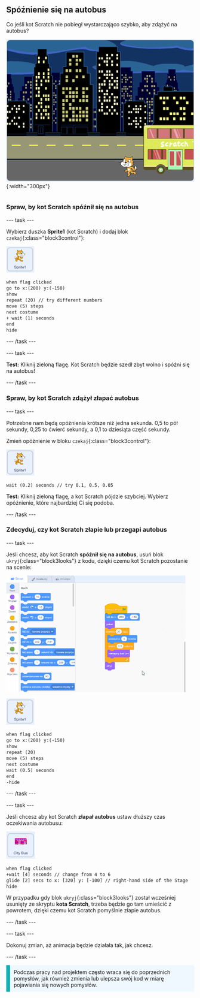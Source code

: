 ## Spóźnienie się na autobus

<div style="display: flex; flex-wrap: wrap">
<div style="flex-basis: 200px; flex-grow: 1; margin-right: 15px;">
Co jeśli kot Scratch nie pobiegł wystarczająco szybko, aby zdążyć na autobus?
</div>
<div>

![Kot Scratch spóźniający się na autobus.](images/cat-misses-bus.png){:width="300px"}

</div>
</div>

### Spraw, by kot Scratch spóźnił się na autobus

--- task ---

Wybierz duszka **Sprite1** (kot Scratch) i dodaj blok `czekaj`{:class="block3control"}:

![Duszek kota Scratch.](images/scratch-cat-sprite.png)

```blocks3
when flag clicked
go to x:(200) y:(-150) 
show
repeat (20) // try different numbers
move (5) steps 
next costume 
+ wait (1) seconds
end
hide
```
--- /task ---

--- task ---

**Test:** Kliknij zieloną flagę. Kot Scratch będzie szedł zbyt wolno i spóźni się na autobus!

--- /task ---

### Spraw, by kot Scratch zdążył złapać autobus

--- task ---

Potrzebne nam będą opóźnienia krótsze niż jedna sekunda. 0,5 to pół sekundy, 0,25 to ćwierć sekundy, a 0,1 to dziesiąta część sekundy.

Zmień opóźnienie w bloku `czekaj`{:class="block3control"}:

![Duszek kota Scratch.](images/scratch-cat-sprite.png)

```blocks3
wait (0.2) seconds // try 0.1, 0.5, 0.05
```

**Test:** Kliknij zieloną flagę, a kot Scratch pójdzie szybciej. Wybierz opóźnienie, które najbardziej Ci się podoba.

--- /task ---

### Zdecyduj, czy kot Scratch złapie lub przegapi autobus

--- task ---

Jeśli chcesz, aby kot Scratch **spóźnił się na autobus**, usuń blok `ukryj`{:class="block3looks"} z kodu, dzięki czemu kot Scratch pozostanie na scenie:

![Przeciągnięcie bloku 'ukryj' ze skryptu w obszarze Skrypt do menu bloków, aby usunąć blok ze skryptu.](images/removing-blocks-at-script-ends.gif)

![Duszek kota Scratch.](images/scratch-cat-sprite.png)

```blocks3
when flag clicked
go to x:(200) y:(-150) 
show
repeat (20) 
move (5) steps 
next costume
wait (0.5) seconds 
end
-hide
```
--- /task ---

--- task ---

Jeśli chcesz aby kot Scratch **złapał autobus** ustaw dłuższy czas oczekiwania autobusu:

![Duszek autobusu.](images/bus-sprite.png)

```blocks3
when flag clicked 
+wait [4] seconds // change from 4 to 6
glide [2] secs to x: [320] y: [-100] // right-hand side of the Stage
hide
```

W przypadku gdy blok `ukryj`{:class="block3looks"} został wcześniej usunięty ze skryptu **kota Scratch**, trzeba będzie go tam umieścić z powrotem, dzięki czemu kot Scratch pomyślnie złapie autobus.

--- /task ---

--- task ---

Dokonuj zmian, aż animacja będzie działała tak, jak chcesz.

--- /task ---

<p style="border-left: solid; border-width:10px; border-color: #0faeb0; background-color: aliceblue; padding: 10px;">
Podczas pracy nad projektem często wraca się do poprzednich pomysłów, jak również zmienia lub ulepsza swój kod w miarę pojawiania się nowych pomysłów. 
</p>



